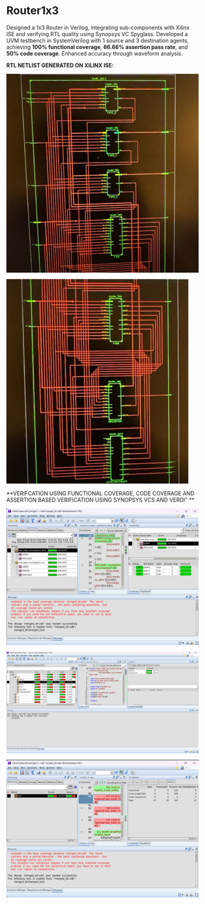 # Router1x3

Designed a 1x3 Router in Verilog, integrating sub-components with Xilinx ISE and verifying RTL quality using Synopsys VC Spyglass. Developed a UVM testbench in SystemVerilog with 1 source and 3 destination agents, achieving **100% functional coverage**, **66.66% assertion pass rate**, and **50% code coverage**. Enhanced accuracy through waveform analysis.

  
**RTL NETLIST GENERATED ON XILINX ISE:**  

![Router1x3 rtl simulation netlist](router_rtl_simulation_netlist_images/image1.png)  
  

![Router1x3 rtl simulation netlist](router_rtl_simulation_netlist_images/image2.png)


**VERIFCATION USING FUNCTIONAL COVERAGE, CODE COVERAGE AND ASSERTION BASED VERIFICATION USING SYNOPSYS VCS AND VERDI" **

![Router1x3 verification using Functional coverage](Router_verification_uvm_images/functional_coverage.png)


![Router1x3 verification using code coverage](Router_verification_uvm_images/code_coverage.png)


![Router1x3 verification using assertion based verification verification](Router_verification_uvm_images/assertion_verification.png)
